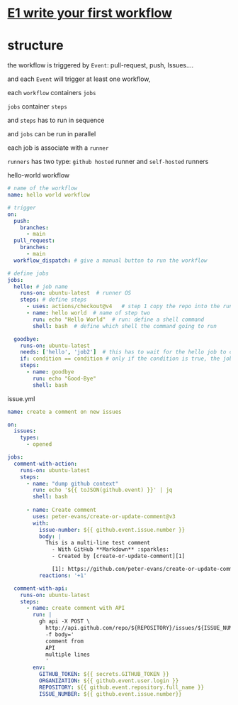 # [E1 write your first workflow](https://www.youtube.com/watch?v=-hVG9z0fCac&list=PLArH6NjfKsUhvGHrpag7SuPumMzQRhUKY)

# structure

the workflow is triggered by `Event`: pull-request, push, Issues....

and each `Event` will trigger at least one workflow,

each `workflow` containers `jobs`

`jobs` container `steps` 

and `steps` has to run in sequence

and `jobs` can be run in parallel

each job is associate with a `runner`

`runners` has two type: `github hosted` runner and `self-hosted` runners



hello-world workflow
```yml
# name of the workflow
name: hello world workflow

# trigger
on:
  push:
    branches:
      - main
  pull_request:
    branches:
      - main
  workflow_dispatch: # give a manual button to run the workflow

# define jobs
jobs:
  hello: # job name
    runs-on: ubuntu-latest  # runner OS
    steps: # define steps
      - uses: actions/checkout@v4   # step 1 copy the repo into the runner
      - name: hello world  # name of step two
        run: echo "Hello World"  # run: define a shell command
        shell: bash  # define which shell the command going to run

  goodbye:
    runs-on: ubuntu-latest
    needs: ['hello', 'job2']  # this has to wait for the hello job to complete successfully
    if: condition == condition # only if the condition is true, the job will be run
    steps:
      - name: goodbye
        run: echo "Good-Bye"
        shell: bash
```

issue.yml
```yml
name: create a comment on new issues

on:
  issues:
    types:
      - opened

jobs:
  comment-with-action:
    runs-on: ubuntu-latest
    steps:
      - name: "dump github context"
        run: echo '${{ toJSON(github.event) }}' | jq
        shell: bash
    
      - name: Create comment
        uses: peter-evans/create-or-update-comment@v3
        with:
          issue-number: ${{ github.event.issue.number }}
          body: |
            This is a multi-line test comment
              - With GitHub **Markdown** :sparkles:
              - Created by [create-or-update-comment][1]

              [1]: https://github.com/peter-evans/create-or-update-comment
          reactions: '+1'          

  comment-with-api:
    runs-on: ubuntu-latest
    steps:
      - name: create comment with API
        run: |
          gh api -X POST \
            http://api.github.com/repo/${REPOSITORY}/issues/${ISSUE_NUMBER}/comments \
            -f body='
            comment from 
            API
            multiple lines
            '
        env:
          GITHUB_TOKEN: ${{ secrets.GITHUB_TOKEN }}
          ORGANIZATION: ${{ github.event.user.login }}
          REPOSITORY: ${{ github.event.repository.full_name }}
          ISSUE_NUMBER: ${{ github.event.issue.number}}

```
